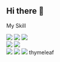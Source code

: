 ## Hi there 👋

My Skill <br>
<div>
<img src="https://img.shields.io/badge/java-007396?style=for-the-badge&logo=OpenJDK&logoColor=white"> 
<img src="https://img.shields.io/badge/Spring-6DB33F?style=for-the-badge&logo=Spring&logoColor=white">
<img src="https://img.shields.io/badge/nestjs-E0234E?style=for-the-badge&logo=nestjs&logoColor=white">
  
</div>
<div>
<img src="https://img.shields.io/badge/Javascript-333333?style=for-the-badge&logo=javascript&logoColor=white"/>
<img src="https://img.shields.io/badge/next.js-000000?style=for-the-badge&logo=next.js&logoColor=white"/>
</div>
<div>
<img src="https://img.shields.io/badge/HTML5-E34F26?style=for-the-badge&logo=html5&logoColor=white"/>
<img src="https://img.shields.io/badge/CSS3-1572B6?style=for-the-badge&logo=css3&logoColor=white"/>
<img src="https://img.shields.io/badge/thymeleaf-005F0F?style=for-the-badge&logo=thymeleaf&logoColor=white"/>
thymeleaf
</div>




